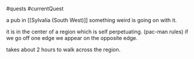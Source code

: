 #quests #currentQuest 

a pub in [[Sylvalia (South West)]] something weird is going on with it.

it is in the center of a region which is self perpetuating. (pac-man rules) if we go off one edge we appear on the opposite edge.

takes about 2 hours to walk across the region.

